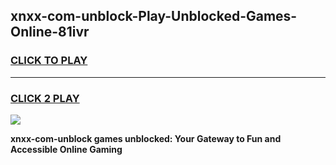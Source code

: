 
## xnxx-com-unblock-Play-Unblocked-Games-Online-81ivr
<h3>
<a href="https://premium76.site?title=xnxx-com-unblock&ref=25A">CLICK TO PLAY</a></h3>
<hr>

<h3>
<a href="https://premium76.site?title=xnxx-com-unblock&ref=25A">CLICK 2 PLAY</a>
  
</h3>

<a href="https://premium76.site?title=xnxx-com-unblock&ref=25A"><img src="https://clearcache.store/games.png"></a>


**xnxx-com-unblock games unblocked: Your Gateway to Fun and Accessible Online Gaming**
